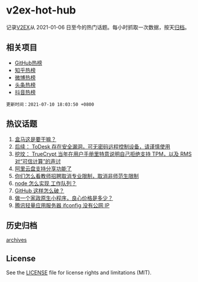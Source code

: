 # v2ex-hot-hub

 记录[V2EX](https://www.v2ex.com/)从 2021-01-06 日至今的热门话题。每小时抓取一次数据，按天[归档](archives)。
 
 ## 相关项目

- [GitHub热榜](https://github.com/snaildev/github-hot-hub)
- [知乎热榜](https://github.com/snaildev/zhihu-hot-hub)
- [微博热榜](https://github.com/snaildev/weibo-hot-hub)
- [头条热榜](https://github.com/snaildev/toutiao-hot-hub)
- [抖音热榜](https://github.com/snaildev/douyin-hot-hub)


 `更新时间：2021-07-10 18:03:50 +0800`

## 热议话题

1. [盒马这是要干嘛？](https://www.v2ex.com/t/788685)
1. [后续： ToDesk 存在安全漏洞，可无密码远程控制设备，请谨慎使用](https://www.v2ex.com/t/788723)
1. [挖坟： TrueCrypt 当年在用户手册里特意说明自己拒绝支持 TPM，以及 RMS 对“可信计算”的声讨](https://www.v2ex.com/t/788634)
1. [阿里云盘支持分享功能了](https://www.v2ex.com/t/788653)
1. [你们怎么看教师招聘取消专业限制，取消非师范生限制](https://www.v2ex.com/t/788621)
1. [node 怎么实现 工作队列？](https://www.v2ex.com/t/788690)
1. [GitHub 这样怎么破？](https://www.v2ex.com/t/788592)
1. [做一个家政原生小程序，良心价格是多少？](https://www.v2ex.com/t/788680)
1. [腾讯轻量应用服务器 ifconfig 没有公网 IP](https://www.v2ex.com/t/788618)

## 历史归档

[archives](archives)

## License

See the [LICENSE](LICENSE) file for license rights and limitations (MIT).
